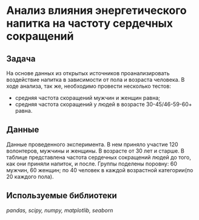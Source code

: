 # Анализ влияния энергетического напитка на частоту сердечных сокращений
## Задача

На основе данных из открытых источников проанализировать воздействие напитка в зависимости от пола и возраста человека.
В ходе анализа, так же, необходимо провести несколько тестов:
- средняя частота скоращений мужчин и женщин равна;
- средняя частота скоращений у людей в возрасте 30-45/46-59-60+ равна.

## Данные

Данные проведенного эксперимента. В нем приняло участие 120 волонтеров, мужчины и женщины. В возрасте от 30 лет и старше. В таблице представлена частота сердечных сокращений людей до того, как они приняли напиток, и после. Группы поделены поровну: 60 мужчин, 60 женщин; по 40 человек в каждой возрастной категории(по 20 каждого пола).

## Используемые библиотеки

*pandas, scipy, numpy, matplotlib, seaborn*

